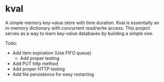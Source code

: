 # kval
A simple memory key-value store with time duration. Kval is essentially an in-memory dictionary with concurrent read/write access.
This project serves as a way to learn key-value databases by building a simple one. 

Todo:
* Add item expiration (Use FIFO queue)
    * Add proper testing
* Add PUT http method
* Add proper HTTP testing
* Add file persistence for easy restarting 